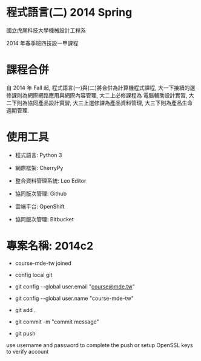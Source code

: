 # 程式語言(二) 2014 Spring

國立虎尾科技大學機械設計工程系

2014 年春季班四技設一甲課程

# 課程合併

自 2014 年 Fall 起, 程式語言(一)與(二)將合併為計算機程式課程, 
大一下接續的選修課則為網際網路應用與網際內容管理, 大二上必修課程為
電腦輔助設計實習, 大二下則為協同產品設計實習, 大三上選修課為產品資料管理, 
大三下則為產品生命週期管理.

# 使用工具

* 程式語言: Python 3

* 網際框架: CherryPy

* 整合資料管理系統: Leo Editor

* 協同版次管理: Github

* 雲端平台: OpenShift

* 協同版次管理: Bitbucket

# 專案名稱: 2014c2

* course-mde-tw joined

* config local git

* git config --global user.email "course@mde.tw"

* git config --global user.name "course-mde-tw"

* git add .

* git commit -m "commit message"

* git push

use username and password to complete the push or setup OpenSSL keys to verify account

